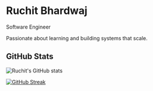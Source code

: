 # Ruchit Bhardwaj

Software Engineer

Passionate about learning and building systems that scale.

## GitHub Stats

![Ruchit's GitHub stats](https://github-readme-stats-ruch0401.vercel.app/api?username=ruch0401&show_icons=true&hide_border=false&count_private=false&include_all_commits=true)

[![GitHub Streak](https://streak-stats.demolab.com?user=ruch0401&theme=whatsapp-dark2)](https://git.io/streak-stats)

